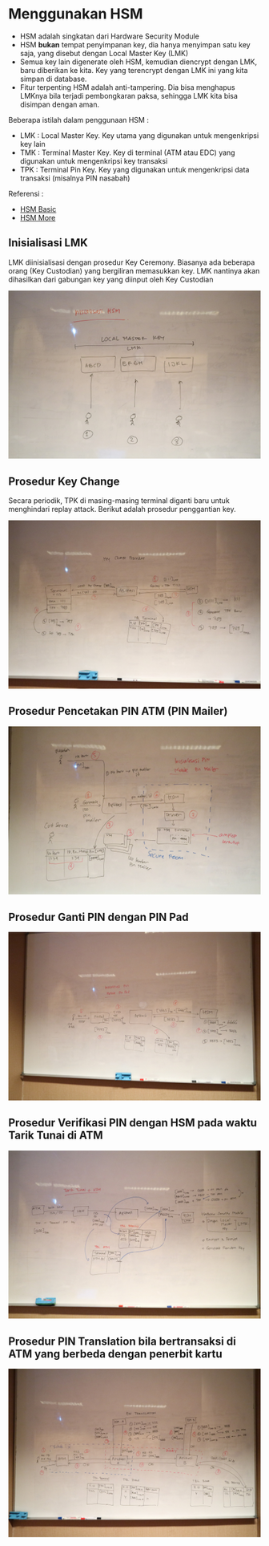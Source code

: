 # Menggunakan HSM #

* HSM adalah singkatan dari Hardware Security Module
* HSM __bukan__ tempat penyimpanan key, dia hanya menyimpan satu key saja, yang disebut dengan Local Master Key (LMK)
* Semua key lain digenerate oleh HSM, kemudian diencrypt dengan LMK, baru diberikan ke kita. Key yang terencrypt dengan LMK ini yang kita simpan di database.
* Fitur terpenting HSM adalah anti-tampering. Dia bisa menghapus LMKnya bila terjadi pembongkaran paksa, sehingga LMK kita bisa disimpan dengan aman.

Beberapa istilah dalam penggunaan HSM :

* LMK : Local Master Key. Key utama yang digunakan untuk mengenkripsi key lain
* TMK : Terminal Master Key. Key di terminal (ATM atau EDC) yang digunakan untuk mengenkripsi key transaksi
* TPK : Terminal Pin Key. Key yang digunakan untuk mengenkripsi data transaksi (misalnya PIN nasabah)

Referensi :

* [HSM Basic](http://web.archive.org/web/20130405032855/http://jpos.org/wiki/HSM_basics)
* [HSM More](http://web.archive.org/web/20121225184341/http://jpos.org/wiki/HSM_basics_continued)

## Inisialisasi LMK ##

LMK diinisialisasi dengan prosedur Key Ceremony. Biasanya ada beberapa orang (Key Custodian) yang bergiliran memasukkan key. LMK nantinya akan dihasilkan dari gabungan key yang diinput oleh Key Custodian

[![Key Ceremony](img/keyceremony.jpg)](https://www.flickr.com/photos/endymuhardin/30879980942/in/dateposted/)

## Prosedur Key Change ##

Secara periodik, TPK di masing-masing terminal diganti baru untuk menghindari replay attack. Berikut adalah prosedur penggantian key.

[![Key Change](img/keychange.jpg)](https://www.flickr.com/photos/endymuhardin/30908461751/in/dateposted/)

## Prosedur Pencetakan PIN ATM (PIN Mailer) ##

[![Pin Mailer](img/pinmailer.jpg)](https://www.flickr.com/photos/endymuhardin/30879967322/in/dateposted/)

## Prosedur Ganti PIN dengan PIN Pad ##

[![Pin Pad](img/pinpad.jpg)](https://www.flickr.com/photos/endymuhardin/30908490491/in/dateposted/)

## Prosedur Verifikasi PIN dengan HSM pada waktu Tarik Tunai di ATM ##

[![PIN Verification](img/pinverification.jpg)](https://www.flickr.com/photos/endymuhardin/25360867809/in/dateposted/)

## Prosedur PIN Translation bila bertransaksi di ATM yang berbeda dengan penerbit kartu ##

[![PIN Translation](img/pintranslation.jpg)](https://www.flickr.com/photos/endymuhardin/30694924240/in/dateposted/)